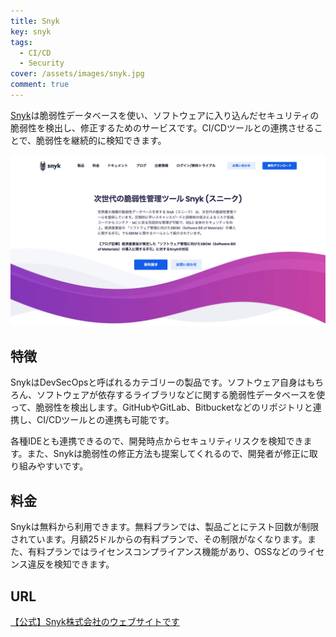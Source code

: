 ```yaml
---
title: Snyk
key: snyk
tags:
  - CI/CD
  - Security
cover: /assets/images/snyk.jpg
comment: true
---
```


[Snyk](https://go.snyk.io/jp.html)は脆弱性データベースを使い、ソフトウェアに入り込んだセキュリティの脆弱性を検出し、修正するためのサービスです。CI/CDツールとの連携させることで、脆弱性を継続的に検知できます。

[![SnykのWebサイト](/assets/images/snyk.jpg)](https://go.snyk.io/jp.html)

<!--more-->

## 特徴

SnykはDevSecOpsと呼ばれるカテゴリーの製品です。ソフトウェア自身はもちろん、ソフトウェアが依存するライブラリなどに関する脆弱性データベースを使って、脆弱性を検出します。GitHubやGitLab、Bitbucketなどのリポジトリと連携し、CI/CDツールとの連携も可能です。

各種IDEとも連携できるので、開発時点からセキュリティリスクを検知できます。また、Snykは脆弱性の修正方法も提案してくれるので、開発者が修正に取り組みやすいです。

## 料金

Snykは無料から利用できます。無料プランでは、製品ごとにテスト回数が制限されています。月額25ドルからの有料プランで、その制限がなくなります。また、有料プランではライセンスコンプライアンス機能があり、OSSなどのライセンス違反を検知できます。

## URL

[【公式】Snyk株式会社のウェブサイトです](https://go.snyk.io/jp.html)
